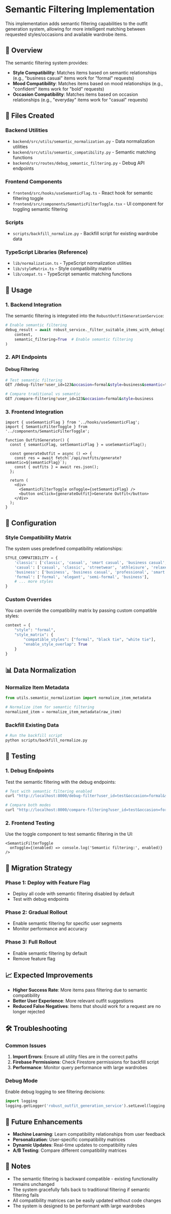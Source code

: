 # Semantic Filtering Implementation

This implementation adds semantic filtering capabilities to the outfit generation system, allowing for more intelligent matching between requested styles/occasions and available wardrobe items.

## 🎯 Overview

The semantic filtering system provides:
- **Style Compatibility**: Matches items based on semantic relationships (e.g., "business casual" items work for "formal" requests)
- **Mood Compatibility**: Matches items based on mood relationships (e.g., "confident" items work for "bold" requests)
- **Occasion Compatibility**: Matches items based on occasion relationships (e.g., "everyday" items work for "casual" requests)

## 📁 Files Created

### Backend Utilities
- `backend/src/utils/semantic_normalization.py` - Data normalization utilities
- `backend/src/utils/semantic_compatibility.py` - Semantic matching functions
- `backend/src/routes/debug_semantic_filtering.py` - Debug API endpoints

### Frontend Components
- `frontend/src/hooks/useSemanticFlag.ts` - React hook for semantic filtering toggle
- `frontend/src/components/SemanticFilterToggle.tsx` - UI component for toggling semantic filtering

### Scripts
- `scripts/backfill_normalize.py` - Backfill script for existing wardrobe data

### TypeScript Libraries (Reference)
- `lib/normalization.ts` - TypeScript normalization utilities
- `lib/styleMatrix.ts` - Style compatibility matrix
- `lib/compat.ts` - TypeScript semantic matching functions

## 🚀 Usage

### 1. Backend Integration

The semantic filtering is integrated into the `RobustOutfitGenerationService`:

```python
# Enable semantic filtering
debug_result = await robust_service._filter_suitable_items_with_debug(
    context, 
    semantic_filtering=True  # Enable semantic filtering
)
```

### 2. API Endpoints

#### Debug Filtering
```bash
# Test semantic filtering
GET /debug-filter?user_id=123&occasion=formal&style=business&semantic=true

# Compare traditional vs semantic
GET /compare-filtering?user_id=123&occasion=formal&style=business
```

### 3. Frontend Integration

```tsx
import { useSemanticFlag } from '../hooks/useSemanticFlag';
import { SemanticFilterToggle } from '../components/SemanticFilterToggle';

function OutfitGenerator() {
  const { semanticFlag, setSemanticFlag } = useSemanticFlag();
  
  const generateOutfit = async () => {
    const res = await fetch(`/api/outfits/generate?semantic=${semanticFlag}`);
    const { outfits } = await res.json();
  };
  
  return (
    <div>
      <SemanticFilterToggle onToggle={setSemanticFlag} />
      <button onClick={generateOutfit}>Generate Outfit</button>
    </div>
  );
}
```

## 🔧 Configuration

### Style Compatibility Matrix

The system uses predefined compatibility relationships:

```python
STYLE_COMPATIBILITY = {
    'classic': ['classic', 'casual', 'smart casual', 'business casual', 'traditional'],
    'casual': ['casual', 'classic', 'streetwear', 'athleisure', 'relaxed', 'everyday'],
    'business': ['business', 'business casual', 'professional', 'smart casual'],
    'formal': ['formal', 'elegant', 'semi-formal', 'business'],
    # ... more styles
}
```

### Custom Overrides

You can override the compatibility matrix by passing custom compatible styles:

```python
context = {
    "style": "formal",
    "style_matrix": {
        "compatible_styles": ["formal", "black tie", "white tie"],
        "enable_style_overlap": True
    }
}
```

## 📊 Data Normalization

### Normalize Item Metadata

```python
from utils.semantic_normalization import normalize_item_metadata

# Normalize item for semantic filtering
normalized_item = normalize_item_metadata(raw_item)
```

### Backfill Existing Data

```bash
# Run the backfill script
python scripts/backfill_normalize.py
```

## 🧪 Testing

### 1. Debug Endpoints

Test the semantic filtering with the debug endpoints:

```bash
# Test with semantic filtering enabled
curl "http://localhost:8000/debug-filter?user_id=test&occasion=formal&style=business&semantic=true"

# Compare both modes
curl "http://localhost:8000/compare-filtering?user_id=test&occasion=formal&style=business"
```

### 2. Frontend Testing

Use the toggle component to test semantic filtering in the UI:

```tsx
<SemanticFilterToggle 
  onToggle={(enabled) => console.log('Semantic filtering:', enabled)} 
/>
```

## 🔄 Migration Strategy

### Phase 1: Deploy with Feature Flag
- Deploy all code with semantic filtering disabled by default
- Test with debug endpoints

### Phase 2: Gradual Rollout
- Enable semantic filtering for specific user segments
- Monitor performance and accuracy

### Phase 3: Full Rollout
- Enable semantic filtering by default
- Remove feature flag

## 📈 Expected Improvements

- **Higher Success Rate**: More items pass filtering due to semantic compatibility
- **Better User Experience**: More relevant outfit suggestions
- **Reduced False Negatives**: Items that should work for a request are no longer rejected

## 🛠️ Troubleshooting

### Common Issues

1. **Import Errors**: Ensure all utility files are in the correct paths
2. **Firebase Permissions**: Check Firestore permissions for backfill script
3. **Performance**: Monitor query performance with large wardrobes

### Debug Mode

Enable debug logging to see filtering decisions:

```python
import logging
logging.getLogger('robust_outfit_generation_service').setLevel(logging.DEBUG)
```

## 🔮 Future Enhancements

- **Machine Learning**: Learn compatibility relationships from user feedback
- **Personalization**: User-specific compatibility matrices
- **Dynamic Updates**: Real-time updates to compatibility rules
- **A/B Testing**: Compare different compatibility matrices

## 📝 Notes

- The semantic filtering is backward compatible - existing functionality remains unchanged
- The system gracefully falls back to traditional filtering if semantic filtering fails
- All compatibility matrices can be easily updated without code changes
- The system is designed to be performant with large wardrobes
